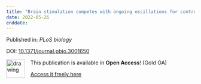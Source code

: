 ```yaml
---
title: "Brain stimulation competes with ongoing oscillations for control of spike timing in the primate brain."
date: 2022-05-26
enddate:
---
```


Published in: *PLoS biology*

DOI: [10.1371/journal.pbio.3001650](https://doi.org/10.1371/journal.pbio.3001650)

<img src="https://upload.wikimedia.org/wikipedia/commons/thumb/7/77/Open_Access_logo_PLoS_transparent.svg/800px-Open_Access_logo_PLoS_transparent.svg.png" alt="drawing" width="50" align="left"/> &nbsp;&nbsp;&nbsp;This publication is available in **Open Access**! (Gold OA)

&nbsp;&nbsp;&nbsp;[Access it freely here](https://journals.plos.org/plosbiology/article/file?id=10.1371/journal.pbio.3001650&type=printable
)

